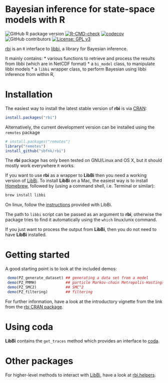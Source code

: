 Bayesian inference for state-space models with R
================

<!-- badges: start -->

![GitHub R package
version](https://img.shields.io/github/r-package/v/epiverse-trace/bpmodels)
[![R-CMD-check](https://github.com/sbfnk/rbi/actions/workflows/R-CMD-check.yaml/badge.svg)](https://github.com/sbfnk/rbi/actions/workflows/R-CMD-check.yaml)
[![codecov](https://codecov.io/github/sbfnk/rbi/branch/master/graphs/badge.svg)](https://codecov.io/github/sbfnk/rbi)
![GitHub
contributors](https://img.shields.io/github/contributors/sbfnk/rbi)
[![License: GPL
v3](https://img.shields.io/badge/License-GPLv3-blue.svg)](https://www.gnu.org/licenses/gpl-3.0)
<!-- badges: end -->

[rbi](https://github.com/sbfnk/rbi) is an `R` interface to
[libbi](http://libbi.org), a library for Bayesian inference.

It mainly contains: \* various functions to retrieve and process the
results from libbi (which are in NetCDF format) \* a `bi_model` class,
to manipulate libbi models \* a `libbi` wrapper class, to perform
Bayesian using libbi inference from within R,

# Installation

The easiest way to install the latest stable version of **rbi** is via
[CRAN](https://cran.r-project.org/package=rbi):

``` r
install.packages("rbi")
```

Alternatively, the current development version can be installed using
the `remotes` package

``` r
# install.packages("remotes")
library("remotes")
install_github("sbfnk/rbi")
```

The **rbi** package has only been tested on GNU/Linux and OS X, but it
should mostly work everywhere `R` works.

If you want to use **rbi** as a wrapper to **LibBi** then you need a
working version of [LibBi](https://github.com/lawmurray/LibBi). To
install **LibBi** on a Mac, the easiest way is to install
[Homebrew](https://brew.sh), followed by (using a command shell,
i.e. Terminal or similar):

``` sh
brew install libbi
```

On linux, follow the
[instructions](https://github.com/lawmurray/LibBi/blob/master/INSTALL_LINUX.md)
provided with LibBi.

The path to `libbi` script can be passed as an argument to **rbi**,
otherwise the package tries to find it automatically using the `which`
linux/unix command.

If you just want to process the output from **LibBi**, then you do not
need to have **LibBi** installed.

# Getting started

A good starting point is to look at the included demos:

``` r
 demo(PZ_generate_dataset) ## generating a data set from a model
 demo(PZ_PMMH)             ## particle Markov-chain Metropolis-Hastings
 demo(PZ_SMC2)             ## SMC^2
 demo(PZ_filtering)        ## filtering
```

For further information, have a look at the introductory vignette from
the link from the [rbi CRAN
package](https://CRAN.R-project.org/package=rbi).

# Using coda

**LibBi** contains the `get_traces` method which provides an interface
to [coda](https://cran.r-project.org/package=coda).

# Other packages

For higher-level methods to interact with
[LibBi](https://github.com/lawmurray/LibBi), have a look at
[rbi.helpers](https://github.com/sbfnk/RBi.helpers).
